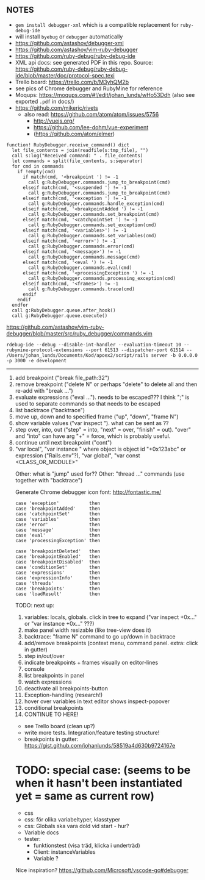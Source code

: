 ## NOTES

* `gem install debugger-xml` which is a compatible replacement for `ruby-debug-ide`
* will install `byebug` or `debugger` automatically
* https://github.com/astashov/debugger-xml
* https://github.com/astashov/vim-ruby-debugger
* https://github.com/ruby-debug/ruby-debug-ide
* XML api docs: see generated PDF in this repo. Source: https://github.com/ruby-debug/ruby-debug-ide/blob/master/doc/protocol-spec.texi
* Trello board: https://trello.com/b/M3yhQM2b
* see pics of Chrome debugger and RubyMine for reference
* Moqups: https://moqups.com/#!/edit/johan_lunds/wHo53Ddh (also see exported `.pdf` in docs/)
* https://github.com/mikeric/rivets
  * also read: https://github.com/atom/atom/issues/5756
    * http://vuejs.org/
    * https://github.com/lee-dohm/vue-experiment
    * (https://github.com/atom/elmer)

```
function! RubyDebugger.receive_command() dict
  let file_contents = join(readfile(s:tmp_file), "")
  call s:log("Received command: " . file_contents)
  let commands = split(file_contents, s:separator)
  for cmd in commands
    if !empty(cmd)
      if match(cmd, '<breakpoint ') != -1
        call g:RubyDebugger.commands.jump_to_breakpoint(cmd)
      elseif match(cmd, '<suspended ') != -1
        call g:RubyDebugger.commands.jump_to_breakpoint(cmd)
      elseif match(cmd, '<exception ') != -1
        call g:RubyDebugger.commands.handle_exception(cmd)
      elseif match(cmd, '<breakpointAdded ') != -1
        call g:RubyDebugger.commands.set_breakpoint(cmd)
      elseif match(cmd, '<catchpointSet ') != -1
        call g:RubyDebugger.commands.set_exception(cmd)
      elseif match(cmd, '<variables>') != -1
        call g:RubyDebugger.commands.set_variables(cmd)
      elseif match(cmd, '<error>') != -1
        call g:RubyDebugger.commands.error(cmd)
      elseif match(cmd, '<message>') != -1
        call g:RubyDebugger.commands.message(cmd)
      elseif match(cmd, '<eval ') != -1
        call g:RubyDebugger.commands.eval(cmd)
      elseif match(cmd, '<processingException ') != -1
        call g:RubyDebugger.commands.processing_exception(cmd)
      elseif match(cmd, '<frames>') != -1
        call g:RubyDebugger.commands.trace(cmd)
      endif
    endif
  endfor
  call g:RubyDebugger.queue.after_hook()
  call g:RubyDebugger.queue.execute()
```
  
https://github.com/astashov/vim-ruby-debugger/blob/master/src/ruby_debugger/commands.vim

```
rdebug-ide --debug --disable-int-handler --evaluation-timeout 10 --rubymine-protocol-extensions --port 61513 --dispatcher-port 61514 -- /Users/johan_lunds/Documents/Kod/apoex2/script/rails server -b 0.0.0.0 -p 3000 -e development
```

---

1. add breakpoint ("break file_path:32")
2. remove breakpoint ("delete N" or perhaps "delete" to delete all and then re-add with "break ...")
3. evaluate expressions ("eval ..."). needs to be escaped??? I think ";" is used to separate commands so that needs to be escaped
4. list backtrace ("backtrace") 
5. move up, down and to specified frame ("up", "down", "frame N")
6. show variable values ("var inspect <XYZ>"). what can be sent as <XYZ>??
7. step over, into, out ("step" = into, "next" = over, "finish" = out). "over" and "into" can have arg "+" = force, which is probably useful.
8. continue until next breakpoint ("cont")
9. "var local", "var instance <OBJECT>" where object is object id "+0x123abc" or expression ("Rails.env"?), "var global", "var const <CLASS_OR_MODULE>"

Other: what is "jump" used for??
Other: "thread ..." commands (use together with "backtrace")

Generate Chrome debugger icon font: http://fontastic.me/

```
case 'exception'           then
case 'breakpointAdded'     then
case 'catchpointSet'       then
case 'variables'           then
case 'error'               then
case 'message'             then
case 'eval'                then
case 'processingException' then

case 'breakpointDeleted'   then
case 'breakpointEnabled'   then
case 'breakpointDisabled'  then
case 'conditionSet'        then
case 'expressions'         then
case 'expressionInfo'      then
case 'threads'             then
case 'breakpoints'         then
case 'loadResult'          then
```

TODO: next up:

1. variables: locals, globals. click in tree to expand ("var inspect +0x..." or "var instance +0x..." ???)
2. make panel width resizable (like tree-view does it)
3. backtrace: "frame N" command to go up/down in backtrace
4. add/remove breakpoints (context menu, command panel. extra: click in gutter)
5. step in/out/over
6. indicate breakpoints + frames visually on editor-lines
7. console
8. list breakpoints in panel
9. watch expressions
10. deactivate all breakpoints-button
11. Exception-handling (research!)
12. hover over variables in text editor shows inspect-popover
13. conditional breakpoints
14. CONTINUE TO HERE!

* see Trello board (clean up?)
* write more tests. Integration/feature testing structure!
* breakpoints in gutter: https://gist.github.com/johanlunds/58519a4d630b9724167e

<!-- TODO: use different colors for different types (Array, String, Fixnum, Float, TrueClass, FalseClass, NilClass, Range, Regexp, Symbol, Hash, ... more base-types) -->
<!-- TODO: use different colors for "@inst", "local", "self", "$glob", "@@cvar", "[1]", ... (how does hash keys look?) -->


# TODO: special case: (seems to be when it hasn't been instantiated yet = same as current row)
<variable name="@turd" kind="instance"/>
</variables>

* css
* css: för olika variabeltyper, klasstyper
* css: Globals ska vara dold vid start - hur?
* Variable docs
* tester:
  * funktionstest (visa träd, klicka i underträd)
  * Client: instanceVariables
  * Variable ?


Nice inspiration? https://github.com/Microsoft/vscode-go#debugger